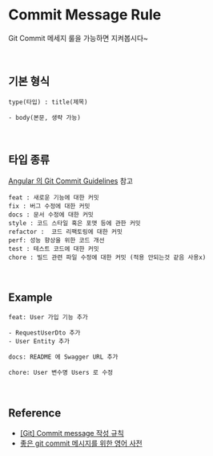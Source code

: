# Commit Message Rule

Git Commit 메세지 룰을 가능하면 지켜봅시다~

<br>

## 기본 형식

```
type(타입) : title(제목)

- body(본문, 생략 가능)
```

<br>

## 타입 종류

[Angular 의 Git Commit Guidelines](https://github.com/angular/angular.js/blob/master/DEVELOPERS.md#-git-commit-guidelines) 참고

```
feat : 새로운 기능에 대한 커밋
fix : 버그 수정에 대한 커밋
docs : 문서 수정에 대한 커밋
style : 코드 스타일 혹은 포맷 등에 관한 커밋
refactor :  코드 리팩토링에 대한 커밋
perf: 성능 향상을 위한 코드 개선
test : 테스트 코드에 대한 커밋
chore : 빌드 관련 파일 수정에 대한 커밋 (적용 안되는것 같음 사용x)
```

<br>

## Example

```
feat: User 가입 기능 추가

- RequestUserDto 추가
- User Entity 추가
```

```
docs: README 에 Swagger URL 추가
```

```
chore: User 변수명 Users 로 수정
```


<br>

## Reference
- [[Git] Commit message 작성 규칙](https://velog.io/@djh20/Git-%EC%A0%9C%EB%8C%80%EB%A1%9C-%EC%82%AC%EC%9A%A9%ED%95%B4%EB%B3%B4%EC%9E%90)
- [좋은 git commit 메시지를 위한 영어 사전](https://blog.ull.im/engineering/2019/03/10/logs-on-git.html)